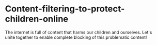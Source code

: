 # Content-filtering-to-protect-children-online
The internet is full of content that harms our children and ourselves. Let's unite together to enable complete blocking of this problematic content!

